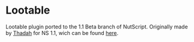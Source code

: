 # Lootable
Lootable plugin ported to the 1.1 Beta branch of NutScript. Originally made by [Thadah](https://github.com/Thadah/) for NS 1.1, wich can be found [here](https://github.com/Thadah/NSPlugins/tree/master/looting).
